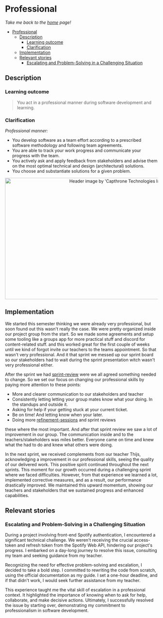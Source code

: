 # Professional

_Take me back to the [home](../README.md#learning-outcomes) page!_

- [Professional](#professional)
  - [Description](#description)
    - [Learning outcome](#learning-outcome)
    - [Clarification](#clarification)
  - [Implementation](#implementation)
  - [Relevant stories](#relevant-stories)
    - [Escalating and Problem-Solving in a Challenging Situation](#escalating-and-problem-solving-in-a-challenging-situation)

## Description

### Learning outcome

> You act in a professional manner during software development and learning.

### Clarification

_Professional manner:_

- You develop software as a team effort according to a prescribed software methodology and following team agreements.
- You are able to track your work progress and communicate your progress with the team.
- You actively ask and apply feedback from stakeholders and advise them on the most optimal technical and design (architectural) solutions.
- You choose and substantiate solutions for a given problem.

<p align="center">
  <img src="https://memp.pratt.duke.edu/sites/memp.pratt.duke.edu/files/u18/Five-Principles-DukeMEMP-800px.png" alt="Header image by 'Capthrone Technologies Inspiring Minds'" width=800 height=400>
</p>

## Implementation

We started this semester thinking we were already very professional, but soon found out this wasn't really the case. We were pretty organized inside our project group from the start. So we made some agreements and setup some tooling like a groups app for more practical stuff and discord for content-related stuff. and this worked great for the first couple of weeks until we kind of forgot invite our teachers to the teams appointment. So that wasn't very professional. And it that sprint we messed up our sprint board so our stakeholders had to wait during the sprint presentation witch wasn't very professional either.

After the sprint we had [sprint-review](../learning-outcomes/3-agile-method.md#sprint-reviews-and-refinement-sessions) were we all agreed something needed to change. So we set our focus on changing our professional skills by paying more attention to these points:

- More and clearer communication to our stakeholders and teacher
- Consistently letting letting your group mates know what your doing. In the standups and outside it.
- Asking for help if your getting stuck at your current ticket.
- Be on time! And letting know when your later.
- Doing more [refinement-sessions](../learning-outcomes/3-agile-method.md#sprint-reviews-and-refinement-sessions) and sprint reviews

these where the most important. And after that sprint review we saw a lot of improvement in our group. The communication inside and to the teachers/stakeholders was miles better. Everyone came on time and knew what the had to do and knew what others were doing.

In the next sprint, we received complements from our teacher Thijs, acknowledging a improvement in our professional skills, seeing the quality of our delivered work. This positive spirit continued throughout the next sprints. This moment for our growth occurred during a challenging sprint where we faced difficulties. However, from that experience we learned a lot, implemented corrective measures, and as a result, our performance drastically improved. We maintained this upward momentum, showing our teachers and stakeholders that we sustained progress and enhanced capabilities.

## Relevant stories

### Escalating and Problem-Solving in a Challenging Situation

During a project involving front-end Spotify authentication, I encountered a significant technical challenge. We weren't receiving the crucial access-token and refresh token from the Spotify Web API, hindering our project's progress. I embarked on a day-long journey to resolve this issue, consulting my team and seeking guidance from my teacher.

Recognizing the need for effective problem-solving and escalation, I decided to take a bold step. I committed to rewriting the code from scratch, using the official documentation as my guide. I set a one-hour deadline, and if that didn't work, I would seek further assistance from my teacher.

This experience taught me the vital skill of escalation in a professional context. It highlighted the importance of knowing when to ask for help, collaborate, and make decisive actions. Ultimately, I successfully resolved the issue by starting over, demonstrating my commitment to professionalism in software development.
